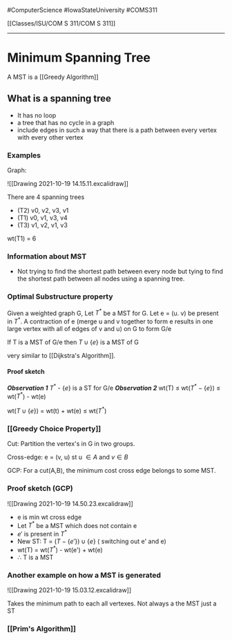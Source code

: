 #ComputerScience  #IowaStateUniversity  #COMS311


[[Classes/ISU/COM S 311/COM S 311]]

---

# Minimum Spanning Tree


A MST is a [[Greedy Algorithm]] 


## What is a spanning tree

- It has no loop 
- a tree that has no cycle in a graph
- include edges in such a way that there is a path between every vertex with every other vertex


### Examples

Graph: 

![[Drawing 2021-10-19 14.15.11.excalidraw]]


There are 4 spanning trees
- (T2) v0, v2, v3, v1
- (T1) v0, v1, v3, v4
- (T3) v1, v2, v1, v3

wt(T1) = 6


### Information about MST

- Not trying to find the shortest path between every node but tying to find the shortest path between all nodes using a spanning tree. 

### Optimal Substructure property

Given a weighted graph G, Let $T^*$ be a MST for G. Let e = (u. v) be present in $T^*$.  A contraction of e (merge u and v together to form e results in one large vertex with all of edges of v and u) on G to form G/e

If T is a MST of G/e then $T \cup \{e\}$ is a MST of G

very similar to [[Dijkstra's Algorithm]]. 


#### Proof sketch 

***Observation 1***  $T^*$ - $\{e\}$ is a ST for G/e
***Observation 2*** wt(T) $\leq$ wt($T^* - \{e\}$)
  $\leq$ wt($T^*$) - wt(e)

wt($T \cup \{e\}$) = wt(t) + wt(e) $\leq$ wt($T^*$)

### [[Greedy Choice Property]]

Cut: Partition the vertex's in G in two groups.

Cross-edge: e = (v, u) st u $\in A$ and $v \in B$

GCP: For a cut(A,B), the minimum cost cross edge belongs to some MST.


### Proof sketch (GCP)

![[Drawing 2021-10-19 14.50.23.excalidraw]]

- e is min wt cross edge
- Let $T^*$ be a MST which does not contain e
- $e'$ is present in $T^*$
- New ST: T = ($T - \{e'\}) \cup \{e\}$ ( switching out e' and e)
- wt(T) = wt($T^*$) - wt(e') + wt(e)
- $\therefore$ T is a MST

### Another example on how a MST is generated

![[Drawing 2021-10-19 15.03.12.excalidraw]]

Takes the minimum path to each all vertexes. Not always a the MST just a ST

### [[Prim's Algorithm]]